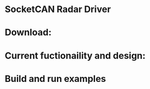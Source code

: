 # SocketCAN Radar Driver

# Download:

# Current fuctionaility and design:

# Build and run examples




